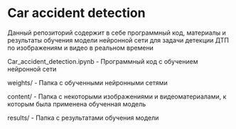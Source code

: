 # Car accident detection

Данный репозиторий содержит в себе программный код, материалы и результаты обучения модели нейронной сети для задачи детекции ДТП по изображениям и видео в реальном времени

Car_accident_detection.ipynb - Программный код с обучением нейронной сети

weights/ - Папка с обученными нейронными сетями

content/ - Папка с некоторыми изображениями и видеоматериалами, к которым была применена обученная модель

results/ - Папка с результатами обучения модели

